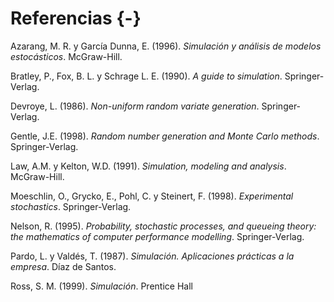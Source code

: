 # Referencias {-}

Azarang, M. R. y García Dunna, E. (1996). *Simulación y análisis de
modelos estocásticos*. McGraw-Hill.

Bratley, P., Fox, B. L. y Schrage L. E. (1990). *A guide to simulation*.
Springer-Verlag.

Devroye, L. (1986). *Non-uniform random variate generation*.
Springer-Verlag.

Gentle, J.E. (1998). *Random number generation and Monte Carlo methods*.
Springer-Verlag.

Law, A.M. y Kelton, W.D. (1991). *Simulation, modeling and analysis*.
McGraw-Hill.

Moeschlin, O., Grycko, E., Pohl, C. y Steinert, F. (1998). *Experimental
stochastics*. Springer-Verlag.

Nelson, R. (1995). *Probability, stochastic processes, and queueing
theory: the mathematics of computer performance modelling*.
Springer-Verlag.

Pardo, L. y Valdés, T. (1987). *Simulación. Aplicaciones prácticas a la
empresa*. Díaz de Santos.

Ross, S. M. (1999). *Simulación*. Prentice Hall

